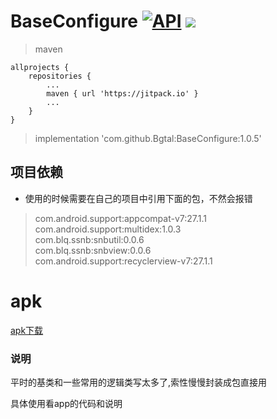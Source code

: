 
# BaseConfigure [![API](https://img.shields.io/badge/API-21%2B-brightgreen.svg?style=flat)](https://android-arsenal.com/api?level=21)   [![](https://jitpack.io/v/Bgtal/BaseConfigure.svg)](https://jitpack.io/#Bgtal/BaseConfigure)

> maven
```  
allprojects {
    repositories {
        ...
        maven { url 'https://jitpack.io' }
        ...
    }
}
```

> implementation 'com.github.Bgtal:BaseConfigure:1.0.5'

## 项目依赖
* 使用的时候需要在自己的项目中引用下面的包，不然会报错
> com.android.support:appcompat-v7:27.1.1  
> com.android.support:multidex:1.0.3  
> com.blq.ssnb:snbutil:0.0.6  
> com.blq.ssnb:snbview:0.0.6  
> com.android.support:recyclerview-v7:27.1.1

# apk
[apk下载](/app/apk/BaseConfigure.apk)

### 说明

平时的基类和一些常用的逻辑类写太多了,索性慢慢封装成包直接用

具体使用看app的代码和说明
